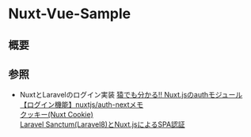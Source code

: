 # Nuxt-Vue-Sample  

## 概要 
  

## 参照  
 - NuxtとLaravelのログイン実装
 [猿でも分かる!! Nuxt.jsのauthモジュール](https://qiita.com/kj455/items/66a1aab1524af51160ff)  
 [【ログイン機能】nuxtjs/auth-nextメモ](https://zenn.dev/tanoken729/articles/73a3489dff27f4)  
 [クッキー(Nuxt Cookie)](https://auth.nuxtjs.org/schemes/cookie/)  
 [Laravel Sanctum(Laravel8)とNuxt.jsによるSPA認証](https://zenn.dev/nagi125/articles/78d931f9b72fff1f1a7d)  
